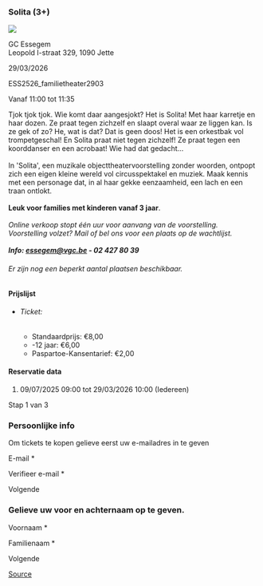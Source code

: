 ### Solita (3+)

![](https://s3-eu-west-1.amazonaws.com/os-kwdo/prod/vgc/images/activity/686e8c4b2367a_Solita_©_Antoinette_Chaudron_%283%29.jpg)

GC Essegem  
Leopold I-straat 329, 1090 Jette

29/03/2026

ESS2526_familietheater2903

Vanaf 11:00 tot 11:35

Tjok tjok tjok. Wie komt daar aangesjokt? Het is Solita! Met haar karretje en haar dozen. Ze praat tegen zichzelf en slaapt overal waar ze liggen kan. Is ze gek of zo? He, wat is dat? Dat is geen doos! Het is een orkestbak vol trompetgeschal! En Solita praat niet tegen zichzelf! Ze praat tegen een koorddanser en een acrobaat! Wie had dat gedacht...  
<br/>In 'Solita', een muzikale objecttheatervoorstelling zonder woorden, ontpopt zich een eigen kleine wereld vol circusspektakel en muziek. Maak kennis met een personage dat, in al haar gekke eenzaamheid, een lach en een traan ontlokt.  
<br/>**Leuk voor families met kinderen vanaf 3 jaar**.  
<br/>*Online verkoop stopt één uur voor aanvang van de voorstelling.  
Voorstelling volzet? Mail of bel ons voor een plaats op de wachtlijst.  
<br/>**Info: [essegem@vgc.be](mailto:essegem@vgc.be) - 02 427 80 39***  

###### *Er zijn nog een beperkt aantal plaatsen beschikbaar.*

#### Prijslijst

* ###### Ticket:
    
    * Standaardprijs: €8,00
    * \-12 jaar: €6,00
    * Paspartoe-Kansentarief: €2,00

  

#### Reservatie data

1.  09/07/2025 09:00 tot 29/03/2026 10:00 (Iedereen)

Stap 1 van 3

 

### Persoonlijke info

Om tickets te kopen gelieve eerst uw e-mailadres in te geven

  

E-mail \* 

Verifieer e-mail \* 

Volgende

### Gelieve uw voor en achternaam op te geven.

Voornaam \* 

Familienaam \* 

Volgende

[Source](https://tickets.vgc.be/ticketingActivity/subscribe/ESS2526_familietheater2903)